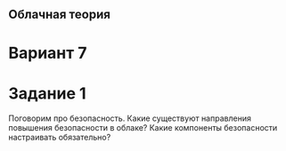 ## Облачная теория 

# Вариант 7

# Задание 1 

Поговорим про безопасность. Какие существуют направления повышения безопасности в облаке?
Какие компоненты безопасности настраивать обязательно?
